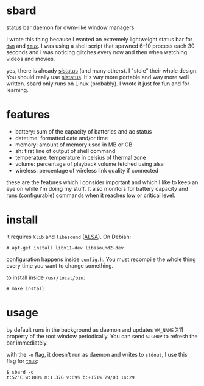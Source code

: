 sbard
=====

status bar daemon for dwm-like window managers

I wrote this thing because I wanted an extremely lightweight status bar for [`dwm`](https://dwm.suckless.org/)
and [`tmux`](https://tmux.github.io/). I was using a shell script that spawned
6-10 process each 30 seconds and I was noticing glitches every now and then when
watching videos and movies.

yes, there is already [slstatus](https://git.suckless.org/slstatus/)
(and many others). I "stole" their whole design. You should really use [slstatus](https://git.suckless.org/slstatus/).
It's way more portable and way more well written. sbard only runs on Linux
(probably). I wrote it just for fun and for learning.

features
========

- battery: sum of the capacity of batteries and ac status
- datetime: formatted date and/or time
- memory: amount of memory used in MB or GB
- sh: first line of output of shell command
- temperature: temperature in celsius of thermal zone
- volume: percentage of playback volume fetched using alsa
- wireless: percentage of wireless link quality if connected

these are the features which I consider important and which I like to keep an
eye on while I'm doing my stuff. It also monitors for battery capacity and runs
(configurable) commands when it reaches low or critical level.

install
=======

it requires `Xlib` and `libasound` ([ALSA](https://alsa-project.org/)). On
Debian:

    # apt-get install libx11-dev libasound2-dev

configuration happens inside [`config.h`](https://github.com/MarcoLucidi01/sbard/blob/master/config.h).
You must recompile the whole thing every time you want to change something.

to install inside `/usr/local/bin`:

    # make install

usage
=====

by default runs in the background as daemon and updates `WM_NAME` X11 property
of the root window periodically. You can send `SIGHUP` to refresh the bar
immediately.

with the `-o` flag, it doesn't run as daemon and writes to `stdout`, I use this
flag for [`tmux`](https://tmux.github.io/):

    $ sbard -o
    t:52°C w:100% m:1.37G v:69% b:+151% 29/03 14:29

